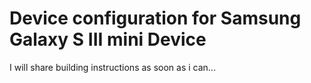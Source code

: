 # Device configuration for Samsung Galaxy S III mini Device

I will share building instructions as soon as i can...
